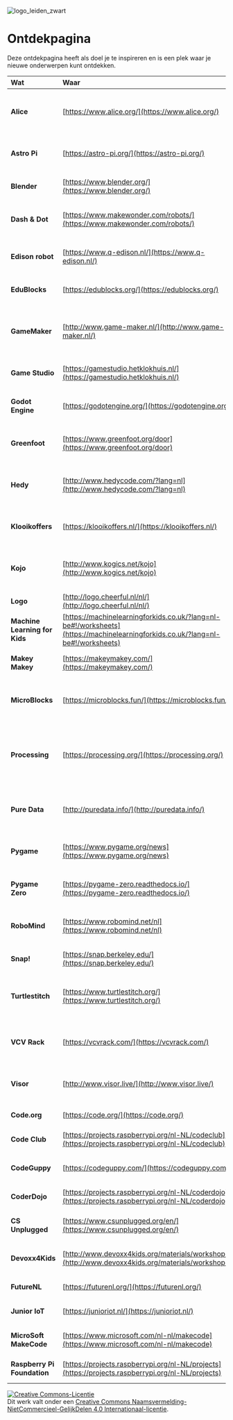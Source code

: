 ![logo_leiden_zwart](images/logo_leiden_zwart_245×64.png)

# Ontdekpagina

Deze ontdekpagina heeft als doel je te inspireren en is een plek waar je nieuwe onderwerpen kunt ontdekken.

**Wat** | **Waar** | **Taal** | **Beschrijving**
:--- | :--- | :--- | :---
**Alice** | [https://www.alice.org/](https://www.alice.org/) | en | Een blok-gebaseerde programmeertaal om animaties, interactieve verhalen en eenvoudige 3D-spellen te maken.
**Astro Pi** | [https://astro-pi.org/](https://astro-pi.org/) | en + nl | Schrijf programma's en ontwerp experimenten die aan boord van het ISS worden uitgevoerd.
**Blender** | [https://www.blender.org/](https://www.blender.org/) | en | Software om 3D-animaties, video's en nog veel meer te maken.
**Dash & Dot** | [https://www.makewonder.com/robots/](https://www.makewonder.com/robots/) | en | Eenvoudige programmeerbare robots die kunnen reageren op stemmen en geluiden.
**Edison robot** | [https://www.q-edison.nl/](https://www.q-edison.nl/) | nl + en | Eenvoudige programmeerbare robot die kan reageren op geluid en licht.
**EduBlocks** | [https://edublocks.org/](https://edublocks.org/) | en | Leer Python progammeren door eerst met blokken te werken.
**GameMaker** | [http://www.game-maker.nl/](http://www.game-maker.nl/) | nl + en | Leer eenvoudig spelletje maken door het kiezen van acties. Voor meer gevorderde gebruikers is er een programmeertaal ingebouwd.
**Game Studio** | [https://gamestudio.hetklokhuis.nl/](https://gamestudio.hetklokhuis.nl/) | nl | Maak eenvoudige games met dit programma van Het Klokhuis.
**Godot Engine** | [https://godotengine.org/](https://godotengine.org/) | en | Programmeer professionele games gebruik makend van GDScript (een soort Python), C of C#.
**Greenfoot** | [https://www.greenfoot.org/door](https://www.greenfoot.org/door) | en | Eenvoudige visuele programmeeromgeving voor de programmeertaal Java.
**Hedy** | [http://www.hedycode.com/?lang=nl](http://www.hedycode.com/?lang=nl) | nl | Leer stap voor stap Python programmeren. Begin met eenvoudige commando's en leer steeds meer commando's.
**Klooikoffers** | [https://klooikoffers.nl/](https://klooikoffers.nl/) | nl | Knutselen met gereedschappen en materialen en ook met de micro:bit.
**Kojo** | [http://www.kogics.net/kojo](http://www.kogics.net/kojo) | en | Programmeeromgeving voor de programmeertaal Scala. Maak tekeningen, animaties en games of stuur een Arduino aan.
**Logo** | [http://logo.cheerful.nl/nl/](http://logo.cheerful.nl/nl/) | nl | Maak tekeningen met de programmeertaal Logo.
**Machine Learning for Kids** | [https://machinelearningforkids.co.uk/?lang=nl-be#!/worksheets](https://machinelearningforkids.co.uk/?lang=nl-be#!/worksheets) | nl + en | Opdrachten voor machine learning-projecten met Scratch en Python.
**Makey Makey** | [https://makeymakey.com/](https://makeymakey.com/) | en | Projecten waarbij je de computer koppelt aan dingen uit de echte wereld.
**MicroBlocks** | [https://microblocks.fun/](https://microblocks.fun/) | en | Een blok-gebaseerde programmeertaal om kleine computers zoals de micro:bit mee te programmeren.
**Processing** | [https://processing.org/](https://processing.org/) | en | Een programmeertaal en -omgeving o.a. voor het maken van 2D- en 3D-ontwerpen. Ook JavaScript, Python, Raspberry Pi en Android worden ondersteund.
**Pure Data** | [http://puredata.info/](http://puredata.info/) | en | Een visuele programmeertaal voor multi-media, d.w.z. beeld, geluid, 2D- en 3D-graphics en meer.
**Pygame** | [https://www.pygame.org/news](https://www.pygame.org/news) | en | Een verzameling Python modules om op een eenvoudige manier video games te maken.
**Pygame Zero** | [https://pygame-zero.readthedocs.io/](https://pygame-zero.readthedocs.io/) | en | Een verzameling Python modules om nog eenvoudiger video games te maken.
**RoboMind** | [https://www.robomind.net/nl](https://www.robomind.net/nl) | nl | Programmeer een virtuele robot zodat die door de door jou ontwerpen wereld kan rijden.
**Snap!** | [https://snap.berkeley.edu/](https://snap.berkeley.edu/) | nl | Een blok-gebaseerde programmeertaal die heel erg op Scratch lijkt.
**Turtlestitch** | [https://www.turtlestitch.org/](https://www.turtlestitch.org/) | nl | Een blok-gebaseerde programmeertaal om tekeningen te maken die op een borduurmachine kunnen worden uitgevoerd.
**VCV Rack** | [https://vcvrack.com/](https://vcvrack.com/) | en | Bouw je eigen modulaire synthesizer en programmeer daarop je eigen geluiden, effecten en ritmes.
**Visor** | [http://www.visor.live/](http://www.visor.live/) | en | Een omgeving om live videoshows uit te voeren. Wordt een VJ door te programmeren in Ruby.
 | | |
**Code.org** | [https://code.org/](https://code.org/) | nl | Cursussen en activiteiten om te leren programmeren.
**Code Club** | [https://projects.raspberrypi.org/nl-NL/codeclub](https://projects.raspberrypi.org/nl-NL/codeclub) | nl | Alle naar het Nederlands vertaalde Code Club-opdrachten.
**CodeGuppy** | [https://codeguppy.com/](https://codeguppy.com/) | en | Cursussen om te leren programmeren in JavaScript.
**CoderDojo** | [https://projects.raspberrypi.org/nl-NL/coderdojo](https://projects.raspberrypi.org/nl-NL/coderdojo) | nl | Alle naar het Nederlands vertaalde CoderDojo-opdrachten.
**CS Unplugged** | [https://www.csunplugged.org/en/](https://www.csunplugged.org/en/) | en | Opdrachten om te leren programmeren met en zonder computer.
**Devoxx4Kids** | [http://www.devoxx4kids.org/materials/workshops/](http://www.devoxx4kids.org/materials/workshops/) | en + nl | Verwijzingen naar een hoop leuke onderwerpen om te leren programmeren en met robots te werken.
**FutureNL** | [https://futurenl.org/](https://futurenl.org/) | nl | Lesmateriaal om digitale vaardigheden aan te leren.
**Junior IoT** | [https://junioriot.nl/](https://junioriot.nl/) | nl | Leer programmeren, solderen, 3D ontwerpen, elektronica en veel meer.
**MicroSoft MakeCode** | [https://www.microsoft.com/nl-nl/makecode](https://www.microsoft.com/nl-nl/makecode) | nl | Maak kennis met informatica en ontwikkel je programmeervaardigheden.
**Raspberry Pi Foundation** | [https://projects.raspberrypi.org/nl-NL/projects](https://projects.raspberrypi.org/nl-NL/projects) | nl | Alle naar het Nederlands vertaalde Raspberry Pi-opdrachten.


<a rel="license" href="http://creativecommons.org/licenses/by-nc-sa/4.0/"><img alt="Creative Commons-Licentie" style="border-width:0" src="https://i.creativecommons.org/l/by-nc-sa/4.0/88x31.png" /></a><br />Dit werk valt onder een <a rel="license" href="http://creativecommons.org/licenses/by-nc-sa/4.0/deed.nl">Creative Commons Naamsvermelding-NietCommercieel-GelijkDelen 4.0 Internationaal-licentie</a>.

